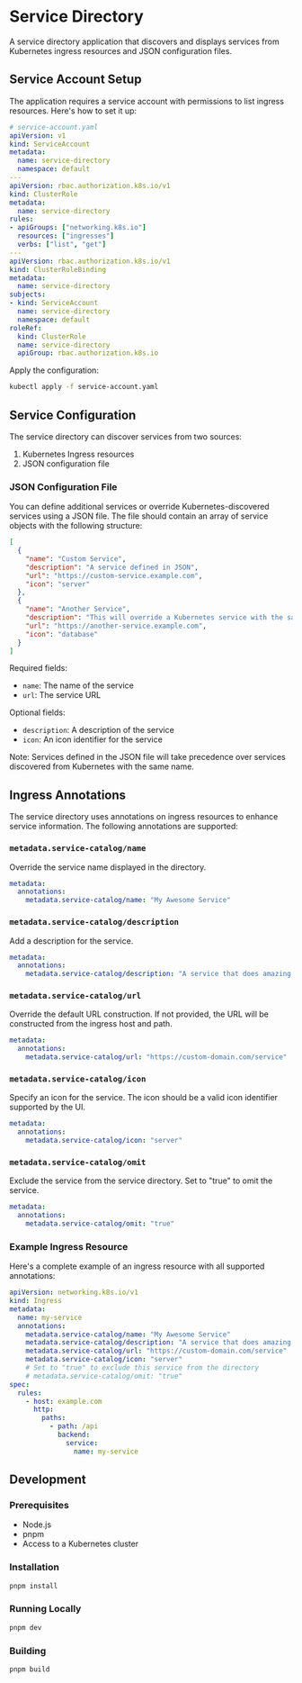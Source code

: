# Service Directory

A service directory application that discovers and displays services from Kubernetes ingress resources and JSON configuration files.

## Service Account Setup

The application requires a service account with permissions to list ingress resources. Here's how to set it up:

```yaml
# service-account.yaml
apiVersion: v1
kind: ServiceAccount
metadata:
  name: service-directory
  namespace: default
---
apiVersion: rbac.authorization.k8s.io/v1
kind: ClusterRole
metadata:
  name: service-directory
rules:
- apiGroups: ["networking.k8s.io"]
  resources: ["ingresses"]
  verbs: ["list", "get"]
---
apiVersion: rbac.authorization.k8s.io/v1
kind: ClusterRoleBinding
metadata:
  name: service-directory
subjects:
- kind: ServiceAccount
  name: service-directory
  namespace: default
roleRef:
  kind: ClusterRole
  name: service-directory
  apiGroup: rbac.authorization.k8s.io
```

Apply the configuration:
```bash
kubectl apply -f service-account.yaml
```

## Service Configuration

The service directory can discover services from two sources:
1. Kubernetes Ingress resources
2. JSON configuration file

### JSON Configuration File

You can define additional services or override Kubernetes-discovered services using a JSON file. The file should contain an array of service objects with the following structure:

```json
[
  {
    "name": "Custom Service",
    "description": "A service defined in JSON",
    "url": "https://custom-service.example.com",
    "icon": "server"
  },
  {
    "name": "Another Service",
    "description": "This will override a Kubernetes service with the same name",
    "url": "https://another-service.example.com",
    "icon": "database"
  }
]
```

Required fields:
- `name`: The name of the service
- `url`: The service URL

Optional fields:
- `description`: A description of the service
- `icon`: An icon identifier for the service

Note: Services defined in the JSON file will take precedence over services discovered from Kubernetes with the same name.

## Ingress Annotations

The service directory uses annotations on ingress resources to enhance service information. The following annotations are supported:

### `metadata.service-catalog/name`
Override the service name displayed in the directory.
```yaml
metadata:
  annotations:
    metadata.service-catalog/name: "My Awesome Service"
```

### `metadata.service-catalog/description`
Add a description for the service.
```yaml
metadata:
  annotations:
    metadata.service-catalog/description: "A service that does amazing things"
```

### `metadata.service-catalog/url`
Override the default URL construction. If not provided, the URL will be constructed from the ingress host and path.
```yaml
metadata:
  annotations:
    metadata.service-catalog/url: "https://custom-domain.com/service"
```

### `metadata.service-catalog/icon`
Specify an icon for the service. The icon should be a valid icon identifier supported by the UI.
```yaml
metadata:
  annotations:
    metadata.service-catalog/icon: "server"
```

### `metadata.service-catalog/omit`
Exclude the service from the service directory. Set to "true" to omit the service.
```yaml
metadata:
  annotations:
    metadata.service-catalog/omit: "true"
```

### Example Ingress Resource

Here's a complete example of an ingress resource with all supported annotations:

```yaml
apiVersion: networking.k8s.io/v1
kind: Ingress
metadata:
  name: my-service
  annotations:
    metadata.service-catalog/name: "My Awesome Service"
    metadata.service-catalog/description: "A service that does amazing things"
    metadata.service-catalog/url: "https://custom-domain.com/service"
    metadata.service-catalog/icon: "server"
    # Set to "true" to exclude this service from the directory
    # metadata.service-catalog/omit: "true"
spec:
  rules:
    - host: example.com
      http:
        paths:
          - path: /api
            backend:
              service:
                name: my-service
```

## Development

### Prerequisites
- Node.js
- pnpm
- Access to a Kubernetes cluster

### Installation
```bash
pnpm install
```

### Running Locally
```bash
pnpm dev
```

### Building
```bash
pnpm build
``` 